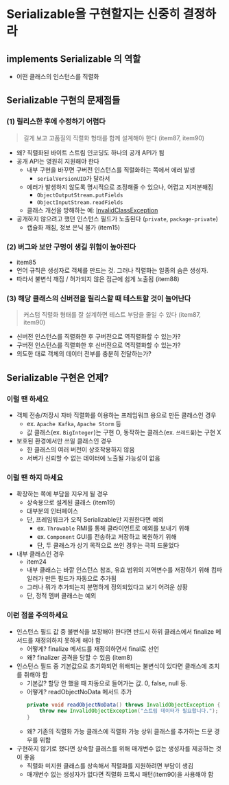# Serializable을 구현할지는 신중히 결정하라

## implements Serializable 의 역할
- 어떤 클래스의 인스턴스를 직렬화

## Serializable 구현의 문제점들
### (1) 릴리스한 후에 수정하기 어렵다
> 길게 보고 고품질의 직렬화 형태를 함께 설계해야 한다 (item87, item90)
- 왜? 직렬화된 바이트 스트림 인코딩도 하나의 공개 API가 됨
- 공개 API는 영원히 지원해야 한다
    * 내부 구현을 바꾸면 구버전 인스턴스를 직렬화하는 쪽에서 에러 발생
        + `serialVersionUID`가 달라서
    * 에러가 발생하지 않도록 명시적으로 조정해줄 수 있으나, 어렵고 지저분해짐
        + `ObjectOutputStream.putFields` 
        + `ObjectInputStream.readFields`
    * 클래스 개선을 방해하는 예: [InvalidClassException](https://techblog.woowahan.com/2551/)
- 공개하지 않으려고 했던 인스턴스 필드가 노출된다 (`private`, `package-private`)
    * 캡슐화 깨짐, 정보 은닉 불가 (item15)

### (2) 버그와 보안 구멍이 생길 위험이 높아진다
- item85
- 언어 규칙은 생성자로 객체를 만드는 것. 그러나 직렬화는 일종의 숨은 생성자.
- 따라서 불변식 깨짐 / 허가되지 않은 접근에 쉽게 노출됨 (item88)

### (3) 해당 클래스의 신버전을 릴리스할 때 테스트할 것이 늘어난다
> 커스텀 직렬화 형태를 잘 설계하면 테스트 부담을 줄일 수 있다 (item87, item90)
- 신버전 인스턴스를 직렬화한 후 구버전으로 역직렬화할 수 있는가?
- 구버전 인스턴스를 직렬화한 후 신버전으로 역직렬화할 수 있는가?
- 의도한 대로 객체의 데이터 전부를 충분히 전달하는가?

## Serializable 구현은 언제?
### 이럴 땐 하세요
- 객체 전송/저장시 자바 직렬화를 이용하는 프레임워크 용으로 만든 클래스인 경우
    * ex. `Apache Kafka`, `Apache Storm` 등
    * 값 클래스(ex. `BigInteger`)는 구현 O, 동작하는 클래스(ex. `쓰레드풀`)는 구현 X
- 보호된 환경에서만 쓰일 클래스인 경우
    * 한 클래스의 여러 버전이 상호작용하지 않음
    * 서버가 신뢰할 수 없는 데이터에 노출될 가능성이 없음

### 이럴 땐 하지 마세요
- 확장하는 쪽에 부담을 지우게 될 경우
    * 상속용으로 설계된 클래스 (item19)
    * 대부분의 인터페이스
    * 단, 프레임워크가 오직 Serializable만 지원한다면 예외
        + ex. `Throwable` RMI를 통해 클라이언트로 예외를 보내기 위해
        + ex. `Component` GUI를 전송하고 저장하고 복원하기 위해
        + 단, 두 클래스가 상기 목적으로 쓰인 경우는 극히 드물었다
- 내부 클래스인 경우
    * item24
    * 내부 클래스는 바깥 인스턴스 참조, 유효 범위의 지역변수를 저장하기 위해 컴파일러가 만든 필드가 자동으로 추가됨
    * 그러나 뭐가 추가되는지 분명하게 정의되었다고 보기 어려운 상황
    * 단, 정적 멤버 클래스는 예외

### 이런 점을 주의하세요
- 인스턴스 필드 값 중 불변식을 보장해야 한다면 반드시 하위 클래스에서 finalize 메서드를 재정의하지 못하게 해야 함
    * 어떻게? finalize 메서드를 재정의하면서 final로 선언
    * 왜? finalizer 공격을 당할 수 있음 (item8)
- 인스턴스 필드 중 기본값으로 초기화되면 위배되는 불변식이 있다면 클래스에 조치를 취해야 함
    * 기본값? 할당 안 했을 때 자동으로 들어가는 값. 0, false, null 등.
    * 어떻게? readObjectNoData 메서드 추가
        ```java
        private void readObjectNoData() throws InvalidObjectException {
            throw new InvalidObjectException("스트림 데이터가 필요합니다.");
        }
        ``` 
    * 왜? 기존의 직렬화 가능 클래스에 직렬화 가능 상위 클래스를 추가하는 드문 경우를 위함
- 구현하지 않기로 했다면 상속할 클래스를 위해 매개변수 없는 생성자를 제공하는 것이 좋음
    * 직렬화 미지원 클래스를 상속해서 직렬화를 지원하려면 부담이 생김
    * 매개변수 없는 생성자가 없다면 직렬화 프록시 패턴(item90)을 사용해야 함